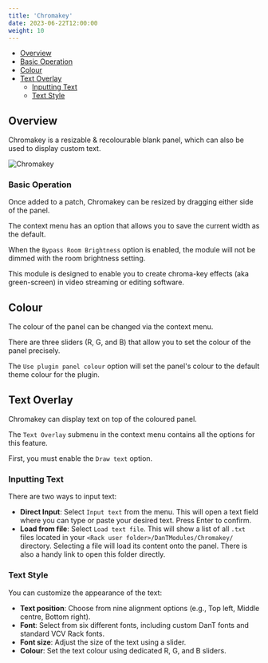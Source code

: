 ```yaml
---
title: 'Chromakey'
date: 2023-06-22T12:00:00
weight: 10
---
```


- [Overview](#overview)
- [Basic Operation](#basic-operation)
- [Colour](#colour)
- [Text Overlay](#text-overlay)
  - [Inputting Text](#inputting-text)
  - [Text Style](#text-style)

## Overview

Chromakey is a resizable & recolourable blank panel, which can also be used to display custom text.

![Chromakey](https://library.vcvrack.com/screenshots/200/DanTModules/Chromakey.png)

### Basic Operation

Once added to a patch, Chromakey can be resized by dragging either side of the panel.

The context menu has an option that allows you to save the current width as the default.

When the `Bypass Room Brightness` option is enabled, the module will not be dimmed with the room
brightness setting.

This module is designed to enable you to create chroma-key effects (aka green-screen) in video
streaming or editing software.

## Colour

The colour of the panel can be changed via the context menu.

There are three sliders (R, G, and B) that allow you to set the colour of the panel precisely.

The `Use plugin panel colour` option will set the panel's colour to the default theme colour for the plugin.

## Text Overlay

Chromakey can display text on top of the coloured panel.

The `Text Overlay` submenu in the context menu contains all the options for this feature.

First, you must enable the `Draw text` option.

### Inputting Text

There are two ways to input text:

-   **Direct Input**: Select `Input text` from the menu. This will open a text field where you can type or paste your desired text. Press Enter to confirm.
-   **Load from file**: Select `Load text file`. This will show a list of all `.txt` files located in your `<Rack user folder>/DanTModules/Chromakey/` directory. Selecting a file will load its content onto the panel. There is also a handy link to open this folder directly.

### Text Style

You can customize the appearance of the text:

-   **Text position**: Choose from nine alignment options (e.g., Top left, Middle centre, Bottom right).
-   **Font**: Select from six different fonts, including custom DanT fonts and standard VCV Rack fonts.
-   **Font size**: Adjust the size of the text using a slider.
-   **Colour**: Set the text colour using dedicated R, G, and B sliders.